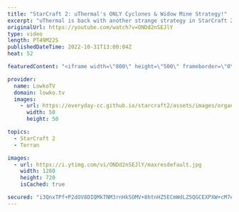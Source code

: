 ```yaml
---
title: "StarCraft 2: uThermal's ONLY Cyclones & Widow Mine Strategy!"
excerpt: "uThermal is back with another strange strategy in StarCraft 2. In these SC2 games he plays mass Cyclone Widow Mine against both Zerg and Protoss.  00:00 Cyclone Widow Mine vs Zerg 27:36 Cyclone Widow Mine vs Protoss  uThermal's Cyclone Widow Mine to Grandmaster: https://www.youtube.com/playlist?list=PLhaCXeA_nfD3Hle6zBsaetWuHmmHPoMEx"
originalUrl: https://youtube.com/watch?v=ONDd2nSEJlY
type: video
length: PT49M22S
publishedDateTime: 2022-10-31T13:00:04Z
heat: 52

featuredContent: "<iframe width=\"800\" height=\"500\" frameborder=\"0\" src=\"https://www.youtube.com/embed/ONDd2nSEJlY\" allow=\"accelerometer; autoplay; encrypted-media; gyroscope; picture-in-picture\" allowfullscreen></iframe>"

provider:
  name: LowkoTV
  domain: lowko.tv
  images:
    - url: https://everyday-cc.github.io/starcraft2/assets/images/organizations/lowko.tv-50x50.jpg
      width: 50
      height: 50

topics:
  - StarCraft 2
  - Terran

images:
  - url: https://i.ytimg.com/vi/ONDd2nSEJlY/maxresdefault.jpg
    width: 1280
    height: 720
    isCached: true

secured: "i3QnxTPf+P2dOV8DIQMkTNM3rnHkSOMV+8htnHZ5ECmWdLZ5QGCEXPXW+cM7ePw8AbED0z+5xJTH0YT4z1AMSfGvoHfGlKhB5bxfhVDZGX0VqCXVxv/L9yjsY3H3RpPlLe1NlE8zdVVfueZpy6sAq3zRrEi1YO0lSDEY42HAOiK8K3f+m1Rpu0m6dkDdJgUhihp9BMcOM0fw+Wq+4kwHBxoYqSIsTdhkhpXDWs8vzrIp14+yu49tlramjqOH4RcWJm2Ar52PRXnK/q69uIr9KC2dR/9FfI4QXGPA40SnbpkNL30dBMX0WA8esUwLdl260zsZJsngHZBYUOKOfaaF4VPdwf1CA+IgPODo6kmPvZRDLRRdnVGeAO4IeISiqkQhc0A0h+a7OddZPCdvxWRQXD23X4xA44FR+nZ5SuyUZYE=;pQ2tvTBeBw4Ml29Z2u0XMQ=="
---
```


